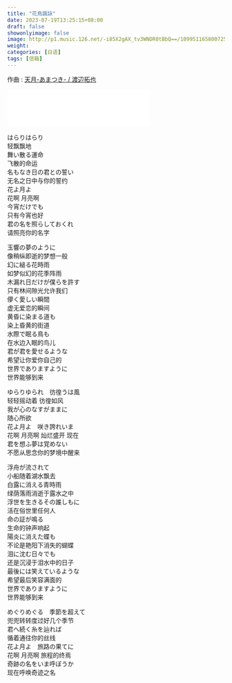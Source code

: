 ```yaml
---
title: "花鳥諷詠"
date: 2023-07-19T13:25:15+08:00
draft: false
showonlyimage: false
image: http://p1.music.126.net/-i85X2gAX_tv3WNOR0tBbQ==/109951165800725423.jpg
weight: 
categories: [日语]
tags: [信箱]
---
```


作曲 : [天月-あまつき- / 渡辺拓也](https://music.163.com/#/song?id=1828137797)
<!--more-->

<iframe frameborder="no" border="0" marginwidth="0" marginheight="0" width=330 height=86 src="//music.163.com/outchain/player?type=2&id=1828137797&auto=0&height=66"></iframe>

はらりはらり  
轻飘飘地  
舞い散る運命  
飞散的命运  
名もなき日の君との誓い  
无名之日中与你的誓约  
花よ月よ  
花啊 月亮啊  
今宵だけでも  
只有今宵也好  
君の名を照らしておくれ  
请照亮你的名字  

玉響の夢のように  
像稍纵即逝的梦想一般  
幻に縋る花時雨  
如梦似幻的花季阵雨  
木漏れ日だけが僕らを許す  
只有林间隙光允许我们  
儚く愛しい瞬間  
虚无爱恋的瞬间  
黄昏に染まる道も  
染上昏黄的街道  
水際で眠る鳥も  
在水边入眠的鸟儿  
君が君を愛せるような  
希望让你爱你自己的  
世界でありますように  
世界能够到来  

ゆらりゆられ　彷徨うは風  
轻轻摇动着 彷徨如风  
我が心のなすがままに  
随心所欲  
花よ月よ　咲き誇れいま  
花啊 月亮啊 灿烂盛开 现在  
君を想ふ夢は覚めない  
不愿从思念你的梦境中醒来

浮舟が流されて  
小船随着湖水飘去  
白露に消える青時雨  
绿荫落雨消逝于露水之中  
浮世を生きるその誰しもに  
活在俗世里任何人  
命の証が鳴る  
生命的钟声响起  
陽炎に消えた蝶も  
不论是艳阳下消失的蝴蝶  
泪に沈む日々でも  
还是沉浸于泪水中的日子  
最後には笑えているような  
希望最后笑容满面的  
世界でありますように  
世界能够到来  

めぐりめぐる　季節を超えて  
兜兜转转度过好几个季节  
君へ続く糸を辿れば  
循着通往你的丝线  
花よ月よ　旅路の果てに  
花啊 月亮啊 旅程的终焉  
奇跡の名をいま呼ぼうか  
现在呼唤奇迹之名  
